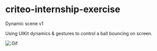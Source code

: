 criteo-internship-exercise
==========================

Dynamic scene v1

Using UIKit dynamics & gestures to control a ball bouncing on screen.

![.Gif](http://i.imgur.com/VbjFNoL.gif)
